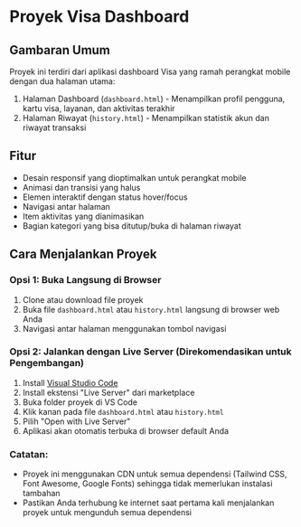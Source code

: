 # Proyek Visa Dashboard

## Gambaran Umum
Proyek ini terdiri dari aplikasi dashboard Visa yang ramah perangkat mobile dengan dua halaman utama:
1. Halaman Dashboard (`dashboard.html`) - Menampilkan profil pengguna, kartu visa, layanan, dan aktivitas terakhir
2. Halaman Riwayat (`history.html`) - Menampilkan statistik akun dan riwayat transaksi

## Fitur
- Desain responsif yang dioptimalkan untuk perangkat mobile
- Animasi dan transisi yang halus
- Elemen interaktif dengan status hover/focus
- Navigasi antar halaman
- Item aktivitas yang dianimasikan
- Bagian kategori yang bisa ditutup/buka di halaman riwayat

## Cara Menjalankan Proyek

### Opsi 1: Buka Langsung di Browser
1. Clone atau download file proyek
2. Buka file `dashboard.html` atau `history.html` langsung di browser web Anda
3. Navigasi antar halaman menggunakan tombol navigasi

### Opsi 2: Jalankan dengan Live Server (Direkomendasikan untuk Pengembangan)
1. Install [Visual Studio Code](https://code.visualstudio.com/)
2. Install ekstensi "Live Server" dari marketplace
3. Buka folder proyek di VS Code
4. Klik kanan pada file `dashboard.html` atau `history.html`
5. Pilih "Open with Live Server"
6. Aplikasi akan otomatis terbuka di browser default Anda

### Catatan:
- Proyek ini menggunakan CDN untuk semua dependensi (Tailwind CSS, Font Awesome, Google Fonts) sehingga tidak memerlukan instalasi tambahan
- Pastikan Anda terhubung ke internet saat pertama kali menjalankan proyek untuk mengunduh semua dependensi
